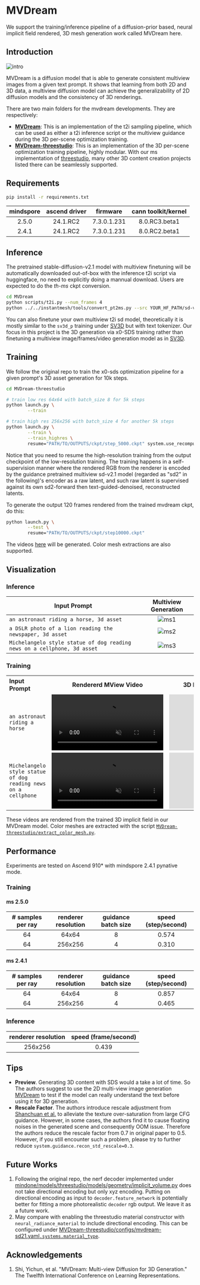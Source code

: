# MVDream
We support the training/inference pipeline of a diffusion-prior based, neural implicit field rendered, 3D mesh generation work called MVDream here.

## Introduction
![intro](https://github.com/user-attachments/assets/2f32333b-f481-4b25-8e43-b4bde1901031)

MVDream is a diffusion model that is able to generate consistent multiview images from a given text prompt. It shows that learning from both 2D and 3D data, a multiview diffusion model can achieve the generalizability of 2D diffusion models and the consistency of 3D renderings.

There are two main folders for the mvdream developments. They are respectively:

* [__MVDream__](https://github.com/bytedance/MVDream): This is an implementation of the t2i sampling pipeline, which can be used as either a t2i inference script or the multiview guidance during the 3D per-scene optimization training.
* [__MVDream-threestudio__](https://github.com/bytedance/MVDream-threestudio): This is an implementation of the 3D per-scene optimization training pipeline, highly modular. With our ms implementation of [threestudio](https://github.com/threestudio-project/threestudio), many other 3D content creation projects listed there can be seamlessly supported.

## Requirements
```bash
pip install -r requirements.txt
```
| mindspore |	ascend driver | firmware	| cann toolkit/kernel |
| :---:     | :---:    | :---:      | :---: |
| 2.5.0     | 24.1.RC2 | 7.3.0.1.231	| 8.0.RC3.beta1 |
| 2.4.1	    | 24.1.RC2 | 7.3.0.1.231	| 8.0.RC2.beta1 |

## Inference
The pretrained stable-diffusion-v2.1 model with multiview finetuning will be automatically downloaded out-of-box with the inference t2i script via huggingface, no need to explicitly doing a mannual download. Users are expected to do the _th-ms_ ckpt conversion.
```bash
cd MVDream
python scripts/t2i.py --num_frames 4
python ../../instantmesh/tools/convert_pt2ms.py --src YOUR_HF_PATH/sd-v2.1-base-4view.pt --trgt ./sd-v2.1-base-4view.ckpt  # run t2i again with the converted ckpt
```

You can also finetune your own multiview t2i sd model, theoretically it is mostly similar to the `sv3d_p` training under [SV3D](../sv3d) but with text tokenizer. Our focus in this project is the 3D generation via x0-SDS training rather than finetuning a multiview image/frames/video generation model as in [SV3D](../sv3d).

## Training
We follow the original repo to train the x0-sds optimization pipeline for a given prompt's 3D asset generation for 10k steps.
```bash
cd MVDream-threestudio

# train low res 64x64 with batch_size 8 for 5k steps
python launch.py \
        --train

# train high res 256x256 with batch_size 4 for another 5k steps
python launch.py \
        --train \
        --train_highres \
        resume="PATH/TO/OUTPUTS/ckpt/step_5000.ckpt" system.use_recompute=true
```
Notice that you need to resume the high-resolution training from the output checkpoint of the low-resolution training. The training happens in a self-supervision manner where the rendered RGB from the renderer is encoded by the guidance pretrained multiview sd-v2.1 model (regarded as "sd2" in the following)'s encoder as a raw latent, and such raw latent is supervised against its own sd2-forward then text-guided-denoised, reconstructed latents.

To generate the output 120 frames rendered from the trained mvdream ckpt, do this:

```bash
python launch.py \
        --test \
        resume="PATH/TO/OUTPUTS/ckpt/step10000.ckpt"
```
The videos [here](#training-1) will be generated. Color mesh extractions are also supported.


## Visualization
### Inference
| Input Prompt | Multiview Generation |
| --- | :---:     |
| `an astronaut riding a horse, 3d asset` | ![ms1](https://github.com/user-attachments/assets/a28ef511-71fa-4af7-be0e-97a6c04a23bb) |
| `a DSLR photo of a lion reading the newspaper, 3d asset` | ![ms2](https://github.com/user-attachments/assets/3e8f6c6e-1b91-47c8-87a2-6f29023b5ee2)  |
| `Michelangelo style statue of dog reading news on a cellphone, 3d asset` | ![ms3](https://github.com/user-attachments/assets/77e92964-d9d7-4f76-a63a-8558366bb6e4)   |

### Training

<table class="center" border="0" style="width: 100%; text-align: left;">
<tr>
  <th>Input Prompt</th>
  <th style="text-align: center;">Rendererd MView Video</th>
  <th style="text-align: center;">3D Mesh Generation in Color</th>
</tr>
<tr>
        <td> <code>an astronaut riding a horse</code> </td>
        <td><video src="https://github.com/user-attachments/assets/fb424c82-7262-4591-b182-8e9f4789f6f8" autoplay muted loop playsinline></video></td>
        <td><div class="sketchfab-embed-wrapper"> <iframe title="an astronaut riding a horse_ms" frameborder="0" allowfullscreen mozallowfullscreen="true" webkitallowfullscreen="true" allow="autoplay; fullscreen; xr-spatial-tracking" xr-spatial-tracking execution-while-out-of-viewport execution-while-not-rendered web-share src="https://sketchfab.com/models/2191db5b61834839aac5238f60d70e59/embed"> </iframe> </div></td>
</tr>
        <td> <code>Michelangelo style statue of dog reading news on a cellphone </code> </td>
        <td><video src="https://github.com/user-attachments/assets/80d11282-4a5d-4b5a-9c68-3dc5dd16fb00" autoplay muted loop playsinline></video></td>
        <td><div class="sketchfab-embed-wrapper"> <iframe title="Michelangelo style statue of dog reading news_ms" frameborder="0" allowfullscreen mozallowfullscreen="true" webkitallowfullscreen="true" allow="autoplay; fullscreen; xr-spatial-tracking" xr-spatial-tracking execution-while-out-of-viewport execution-while-not-rendered web-share src="https://sketchfab.com/models/c21773f276884a5db7d47e41926645e4/embed"> </iframe> </div></td>
</table>



These videos are rendered from the trained 3D implicit field in our MVDream model. Color meshes are extracted with the script [`MVDream-threestudio/extract_color_mesh.py`](MVDream-threestudio/extract_color_mesh.py).

## Performance
Experiments are tested on Ascend 910* with mindspore 2.4.1 pynative mode.

### Training
#### ms 2.5.0
| # samples per ray  | renderer resolution | guidance batch size | speed (step/second) |
|:---:|:---:|:---:|:---:|
| 64 |64x64   | 8 | 0.574 |
| 64 |256x256 | 4 | 0.310 |


#### ms 2.4.1
| # samples per ray  | renderer resolution | guidance batch size | speed (step/second) |
|:---:|:---:|:---:|:---:|
| 64 |64x64 | 8 | 0.857 |
| 64 |256x256 | 4 | 0.465 |

### Inference

| renderer resolution | speed (frame/second) |
|:---------------:|:-------:|
| 256x256 | 0.439 |

## Tips
- **Preview**. Generating 3D content with SDS would a take a lot of time. So The authors suggest to use the 2D multi-view image generation [MVDream](MVDream) to test if the model can really understand the text before using it for 3D generation.
- **Rescale Factor**. The authors introduce rescale adjustment from [Shanchuan et al.](https://arxiv.org/abs/2305.08891) to alleviate the texture over-saturation from large CFG guidance. However, in some cases, the authors find it to cause floating noises in the generated scene and consequently OOM issue. Therefore the authors reduce the rescale factor from 0.7 in original paper to 0.5. However, if you still encounter such a problem, please try to further reduce `system.guidance.recon_std_rescale=0.3`.

## Future Works
1. Following the original repo, the nerf decoder implemented under [mindone/models/threestudio/models/geometry/implicit_volume.py](../../mindone/models/threestudio/models/geometry/implicit_volume.py) does not take directional encoding but only xyz encoding. Putting on directional encoding as input to `decoder.feature_network` is potentially better for fitting a more photorealistic `decoder` rgb output. We leave it as a future work.
2. May compare with enabling the threestudio material constructor with `neural_radiance_material` to include directional encoding. This can be configured under [MVDream-threestudio/configs/mvdream-sd21.yaml`.systems.material_type`](MVDream-threestudio/configs/mvdream-sd21.yaml).

## Acknowledgements
1. Shi, Yichun, et al. "MVDream: Multi-view Diffusion for 3D Generation." The Twelfth International Conference on Learning Representations.
